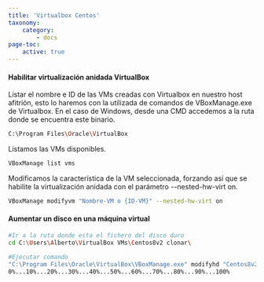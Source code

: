 ```yaml
---
title: 'Virtualbox Centos'
taxonomy:
    category:
        - docs
page-toc:
    active: true
---
```


#### Habilitar virtualización anidada VirtualBox

Listar el nombre e ID de las VMs creadas con Virtualbox en nuestro host afitrión, esto lo haremos con la utilizada de comandos de VBoxManage.exe de Virtualbox. En el caso de Windows, desde una CMD accedemos a la ruta donde se encuentra este binario.
```bash
C:\Program Files\Oracle\VirtualBox
```
Listamos las VMs disponibles.
```bash
VBoxManage list vms
```
Modificamos la característica de la VM seleccionada, forzando así que se habilite la virtualización anidada con el parámetro --nested-hw-virt on.
```bash
VBoxManage modifyvm "Nombre-VM o {ID-VM}" --nested-hw-virt on
```

#### Aumentar un disco en una máquina virtual
```bash
#Ir a la ruta donde esta el fichero del disco duro
cd C:\Users\Alberto\VirtualBox VMs\Centos8v2 clonar\

#Ejecutar comando
"C:\Program Files\Oracle\VirtualBox\VBoxManage.exe" modifyhd "Centos8v2 clonar.vdi" --resize 100194
0%...10%...20%...30%...40%...50%...60%...70%...80%...90%...100%
```
